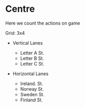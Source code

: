 # Centre

Here we count the actions on game

Grid: 3x4

* Vertical Lanes
    - Letter A St.
    - Letter B St.
    - Letter C St.

* Horizontal Lanes
    - Ireland. St.
    - Norway St.
    - Sweden St.
    - Finland St.
